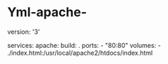 # Yml-apache-
version: '3'

services:
  apache:
    build: .
    ports:
      - "80:80"
    volumes:
      - ./index.html:/usr/local/apache2/htdocs/index.html
      
